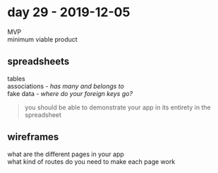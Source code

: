 # day 29 - 2019-12-05

MVP  
minimum viable product

## spreadsheets

tables  
associations - _has many and belongs to_  
fake data - _where do your foreign keys go?_

> you should be able to demonstrate your app in its entirety in the spreadsheet

## wireframes

what are the different pages in your app  
what kind of routes do you need to make each page work
